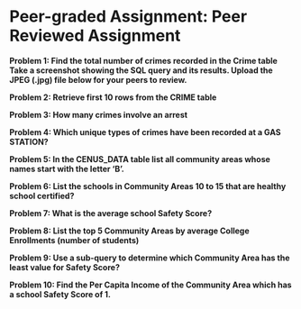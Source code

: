 # Peer-graded Assignment: Peer Reviewed Assignment**Problem 1: Find the total number of crimes recorded in the Crime table Take a screenshot showing the SQL query and its results. Upload the JPEG (.jpg) file below for your peers to review.****Problem 2: Retrieve first 10 rows from the CRIME table****Problem 3: How many crimes involve an arrest****Problem 4: Which unique types of crimes have been recorded at a GAS STATION?****Problem 5: In the CENUS_DATA table list all community areas whose names start with the letter ‘B’.****Problem 6: List the schools in Community Areas 10 to 15 that are healthy school certified?****Problem 7: What is the average school Safety Score?****Problem 8: List the top 5 Community Areas by average College Enrollments (number of students)****Problem 9: Use a sub-query to determine which Community Area has the least value for Safety Score?****Problem 10: Find the Per Capita Income of the Community Area which has a school Safety Score of 1.**